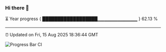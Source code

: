 ### Hi there 👋

⏳ Year progress { ██████████████████▁▁▁▁▁▁▁▁▁▁▁▁ } 62.13 %

---

⏰ Updated on Fri, 15 Aug 2025 18:36:44 GMT

![Progress Bar CI](https://github.com/ZhaoGui/ZhaoGui/workflows/Progress%20Bar%20CI/badge.svg)
